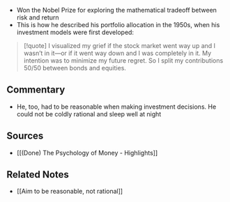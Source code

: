 - Won the Nobel Prize for exploring the mathematical tradeoff between risk and return
- This is how he described his portfolio allocation in the 1950s, when his investment models were first developed:

> [!quote] I visualized my grief if the stock market went way up and I wasn’t in it—or if it went way down and I was completely in it. My intention was to minimize my future regret. So I split my contributions 50/50 between bonds and equities.

## Commentary
- He, too, had to be reasonable when making investment decisions. He could not be coldly rational and sleep well at night

## Sources
- [[(Done) The Psychology of Money - Highlights]]

## Related Notes
- [[Aim to be reasonable, not rational]]